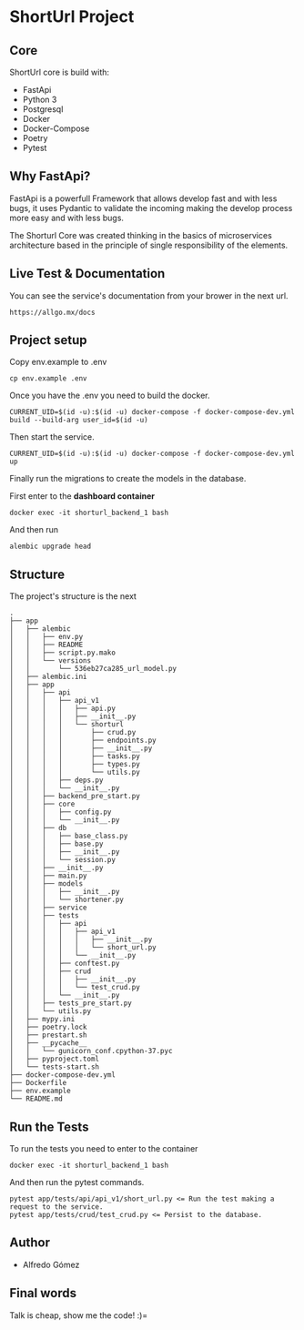 # ShortUrl Project

## Core

ShortUrl core is build with:

- FastApi
- Python 3
- Postgresql
- Docker
- Docker-Compose
- Poetry
- Pytest


## Why FastApi?

FastApi is a powerfull Framework that allows develop fast and with less bugs, it uses Pydantic to validate the incoming making the develop process more easy and with less bugs.

The Shorturl Core was created thinking in the basics of microservices architecture based in the principle of single responsibility of the elements.


## Live Test & Documentation

You can see the service's documentation from your brower in the next url.

```
https://allgo.mx/docs
```


## Project setup

Copy env.example to .env

```
cp env.example .env
```

Once you have the .env you need to build the docker.
```
CURRENT_UID=$(id -u):$(id -u) docker-compose -f docker-compose-dev.yml build --build-arg user_id=$(id -u)
```

Then start the service.
```
CURRENT_UID=$(id -u):$(id -u) docker-compose -f docker-compose-dev.yml up
```

Finally run the migrations to create the models in the database.

First enter to the **dashboard container**
```
docker exec -it shorturl_backend_1 bash
```

And then run
```
alembic upgrade head
```
## Structure
The project's structure is the next

```
.
├── app
│   ├── alembic
│   │   ├── env.py
│   │   ├── README
│   │   ├── script.py.mako
│   │   └── versions
│   │       └── 536eb27ca285_url_model.py
│   ├── alembic.ini
│   ├── app
│   │   ├── api
│   │   │   ├── api_v1
│   │   │   │   ├── api.py
│   │   │   │   ├── __init__.py
│   │   │   │   └── shorturl
│   │   │   │       ├── crud.py
│   │   │   │       ├── endpoints.py
│   │   │   │       ├── __init__.py
│   │   │   │       ├── tasks.py
│   │   │   │       ├── types.py
│   │   │   │       └── utils.py
│   │   │   ├── deps.py
│   │   │   └── __init__.py
│   │   ├── backend_pre_start.py
│   │   ├── core
│   │   │   ├── config.py
│   │   │   └── __init__.py
│   │   ├── db
│   │   │   ├── base_class.py
│   │   │   ├── base.py
│   │   │   ├── __init__.py
│   │   │   └── session.py
│   │   ├── __init__.py
│   │   ├── main.py
│   │   ├── models
│   │   │   ├── __init__.py
│   │   │   └── shortener.py
│   │   ├── service
│   │   ├── tests
│   │   │   ├── api
│   │   │   │   ├── api_v1
│   │   │   │   │   ├── __init__.py
│   │   │   │   │   └── short_url.py
│   │   │   │   └── __init__.py
│   │   │   ├── conftest.py
│   │   │   ├── crud
│   │   │   │   ├── __init__.py
│   │   │   │   └── test_crud.py
│   │   │   └── __init__.py
│   │   ├── tests_pre_start.py
│   │   └── utils.py
│   ├── mypy.ini
│   ├── poetry.lock
│   ├── prestart.sh
│   ├── __pycache__
│   │   └── gunicorn_conf.cpython-37.pyc
│   ├── pyproject.toml
│   └── tests-start.sh
├── docker-compose-dev.yml
├── Dockerfile
├── env.example
└── README.md

```
## Run the Tests

To run the tests you need to enter to the container

```
docker exec -it shorturl_backend_1 bash
```

And then run the pytest commands.

```
pytest app/tests/api/api_v1/short_url.py <= Run the test making a request to the service.
pytest app/tests/crud/test_crud.py <= Persist to the database.
```

## Author

- Alfredo Gómez 

## Final words

Talk is cheap, show me the code! :)=
